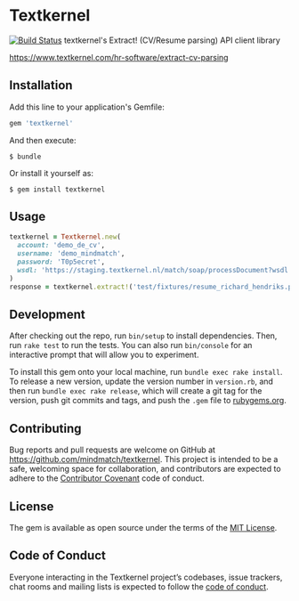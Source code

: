 # Textkernel

[![Build Status](https://travis-ci.org/mindmatch/textkernel.svg?branch=master)](https://travis-ci.org/mindmatch/textkernel)
textkernel's Extract! (CV/Resume parsing) API client library

https://www.textkernel.com/hr-software/extract-cv-parsing

## Installation

Add this line to your application's Gemfile:

```ruby
gem 'textkernel'
```

And then execute:

    $ bundle

Or install it yourself as:

    $ gem install textkernel

## Usage

```ruby
textkernel = Textkernel.new(
  account: 'demo_de_cv',
  username: 'demo_mindmatch',
  password: 'T0p5ecret',
  wsdl: 'https://staging.textkernel.nl/match/soap/processDocument?wsdl'
)
response = textkernel.extract!('test/fixtures/resume_richard_hendriks.pdf')
```

## Development

After checking out the repo, run `bin/setup` to install dependencies. Then, run `rake test` to run the tests. You can also run `bin/console` for an interactive prompt that will allow you to experiment.

To install this gem onto your local machine, run `bundle exec rake install`. To release a new version, update the version number in `version.rb`, and then run `bundle exec rake release`, which will create a git tag for the version, push git commits and tags, and push the `.gem` file to [rubygems.org](https://rubygems.org).

## Contributing

Bug reports and pull requests are welcome on GitHub at https://github.com/mindmatch/textkernel. This project is intended to be a safe, welcoming space for collaboration, and contributors are expected to adhere to the [Contributor Covenant](http://contributor-covenant.org) code of conduct.

## License

The gem is available as open source under the terms of the [MIT License](https://opensource.org/licenses/MIT).

## Code of Conduct

Everyone interacting in the Textkernel project’s codebases, issue trackers, chat rooms and mailing lists is expected to follow the [code of conduct](https://github.com/mindmatch/textkernel/blob/master/CODE_OF_CONDUCT.md).
